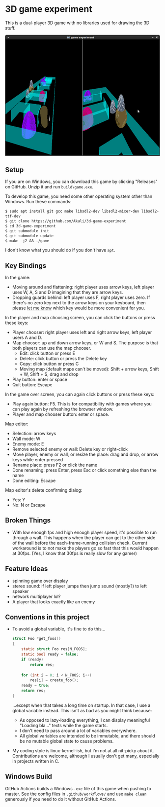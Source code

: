 # 3D game experiment

This is a dual-player 3D game with no libraries used for drawing the 3D stuff.

![screenshot](screenshot.png)


## Setup

If you are on Windows, you can download this game by clicking "Releases" on GitHub.
Unzip it and run `build\game.exe`.

To develop this game, you need some other operating system other than Windows. Run these commands:

```
$ sudo apt install git gcc make libsdl2-dev libsdl2-mixer-dev libsdl2-ttf-dev
$ git clone https://github.com/Akuli/3d-game-experiment
$ cd 3d-game-experiment
$ git submodule init
$ git submodule update
$ make -j2 && ./game
```

I don't know what you should do if you don't have `apt`.

## Key Bindings

In the game:
- Moving around and flattening: right player uses arrow keys, left player uses W, A, S and D imagining that they are arrow keys.
- Dropping guards behind: left player uses F, right player uses zero.
  If there's no zero key next to the arrow keys on your keyboard, then
  please [let me know](https://github.com/Akuli/3d-game-experiment/issues/new)
  which key would be more convenient for you.

In the player and map choosing screen, you can click the buttons or press these keys:
- Player chooser: right player uses left and right arrow keys, left player users A and D.
- Map chooser: up and down arrow keys, or W and S. The purpose is that both players can use the map chooser.
    - Edit: click button or press E
    - Delete: click button or press the Delete key
    - Copy: click button or press C
    - Moving map (default maps can't be moved): Shift + arrow keys, Shift + W, Shift + S, drag and drop
- Play button: enter or space
- Quit button: Escape

In the game over screen, you can again click buttons or press these keys:
- Play again button: F5. This is for compatibility with games where you can play again by refreshing the browser window.
- Player and map chooser button: enter or space.

Map editor:
- Selection: arrow keys
- Wall mode: W
- Enemy mode: E
- Remove selected enemy or wall: Delete key or right-click
- Move player, enemy or wall, or resize the place: drag and drop, or arrow keys while enter pressed
- Rename place: press F2 or click the name
- Done renaming: press Enter, press Esc or click something else than the name
- Done editing: Escape

Map editor's delete confirming dialog:
- Yes: Y
- No: N or Escape


## Broken Things

- With low enough fps and high enough player speed, it's possible to run
  through a wall. This happens when the player can get to the other side
  of the wall before the each-frame-running collision check. Current
  workaround is to not make the players go so fast that this would
  happen at 30fps. (Yes, I know that 30fps is really slow for any gamer)


## Feature Ideas

- spinning game over display
- stereo sound: if left player jumps then jump sound (mostly?) to left speaker
- network multiplayer lol?
- A player that looks exactly like an enemy


## Conventions in this project

- To avoid a global variable, it's fine to do this...

    ```c
    struct Foo *get_foos()
    {
        static struct Foo res[N_FOOS];
        static bool ready = false;
        if (ready)
            return res;

        for (int i = 0; i < N_FOOS; i++)
            res[i] = create_foo();
        ready = true;
        return res;
    }
    ```

    ...except when that takes a long time on startup. In that case, I use a
    global variable instead. This isn't as bad as you might think because:
    - As opposed to lazy-loading everything, I can display meaningful
      "Loading bla..." texts while the game starts.
    - I don't need to pass around a lot of variables everywhere.
    - All global variables are intended to be immutable, and there should be no
      mutable global state to cause problems.

- My coding style is linux-kernel-ish, but I'm not at all nit-picky about it.
  Contributions are welcome, although I usually don't get many, especially in
  projects written in C.


## Windows Build

GitHub Actions builds a Windows `.exe` file of this game when pushing to master.
See the config files in `.github/workflows/` and use `make clean` generously
if you need to do it without GitHub Actions.
